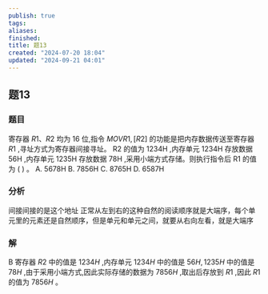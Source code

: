 ```yaml
---
publish: true
tags: 
aliases: 
finished: 
title: 题13
created: "2024-07-20 18:04"
updated: "2024-09-21 04:01"
---
```

## 题13
### 题目
寄存器 ${R1}\text{、}{R2}$ 均为 16 位,指令 ${MOVR1},\left\lbrack {R2}\right\rbrack$ 的功能是把内存数据传送至寄存器 ${R1}$ ,寻址方式为寄存器间接寻址。
$\mathrm{R}2$ 的值为 ${1234}\mathrm{H}$ ,内存单元 ${1234}\mathrm{H}$ 存放数据 ${56}\mathrm{H}$ ,内存单元 ${1235}\mathrm{H}$ 存放数据 ${78}\mathrm{H}$ ,采用小端方式存储。则执行指令后 $\mathrm{R}1$ 的值为 ( ) 。
A. ${5678}\mathrm{H}$ 
B. ${7856}\mathrm{H}$ 
C. ${8765}\mathrm{H}$ 
D. ${6587}\mathrm{H}$
### 分析
间接间接的是这个地址
正常从左到右的这种自然的阅读顺序就是大端序，每个单元里的元素还是自然顺序，但是单元和单元之间，就要从右向左看，就是大端序
### 解
B
寄存器 $R2$ 中的值是 ${1234}H$ ,内存单元 ${1234}H$ 中的值是 ${56}H,{1235}H$ 中的值是 ${78}H$ ,由于采用小端方式,因此实际存储的数据为 ${7856}H$ ,取出后存放到 $R1$ ,因此 $R1$ 的值为 ${7856}H$ 。